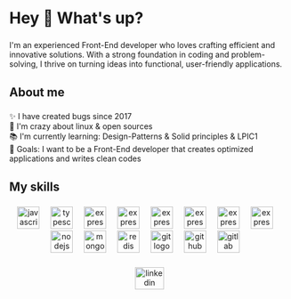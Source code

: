 

<h1 align="left">Hey 👋 What's up?</h1>

###

<p align="left">I'm an experienced Front-End developer who loves crafting efficient and innovative solutions. With a strong foundation in coding and problem-solving, I thrive on turning ideas into functional, user-friendly applications.</p>

###

<h2 align="left">About me</h2>

###



###

<p align="left" min-width="50">✨ I have created bugs since 2017<br>🐧 I'm crazy about linux & open sources<br>📚 I'm currently learning: Design-Patterns & Solid principles & LPIC1 <br>🎯 Goals: I want to be a Front-End developer that creates optimized applications and writes clean codes <br</p>

###

<h2 align="left">My skills</h2>

###

<div align="center">
  <img src="https://cdn.jsdelivr.net/gh/devicons/devicon/icons/javascript/javascript-original.svg" height="40" alt="javascript logo"  />
  <img width="12" />
  <img src="https://cdn.jsdelivr.net/gh/devicons/devicon/icons/typescript/typescript-original.svg" height="40" alt="typescript logo"  />
  <img width="12" />
    <img src="https://cdn.jsdelivr.net/gh/devicons/devicon/icons/react/react-original.svg" height="40" alt="express logo"  />
    <img width="12" />
    <img src="https://cdn.jsdelivr.net/gh/devicons/devicon/icons/nextjs/nextjs-original.svg" height="40" alt="express logo"  />
      <img width="12" />
      <img src="https://cdn.jsdelivr.net/gh/devicons/devicon/icons/webpack/webpack-original.svg" height="40" alt="express logo"  />
      <img width="12" />
        <img src="https://cdn.jsdelivr.net/gh/devicons/devicon/icons/tailwindcss/tailwindcss-original.svg" height="40" alt="express logo"  />
    <img width="12" />
          <img src="https://cdn.jsdelivr.net/gh/devicons/devicon/icons/linux/linux-original.svg" height="40" alt="express logo"  />
    <img width="12" />
  <img src="https://cdn.jsdelivr.net/gh/devicons/devicon/icons/express/express-original.svg" height="40" alt="express logo"  />
  <img width="12" />
  <img src="https://cdn.jsdelivr.net/gh/devicons/devicon/icons/nodejs/nodejs-original.svg" height="40" alt="nodejs logo"  />
  <img width="12" />
  <img src="https://cdn.jsdelivr.net/gh/devicons/devicon/icons/mongodb/mongodb-original.svg" height="40" alt="mongodb logo"  />
  <img width="12" />
  <img src="https://cdn.jsdelivr.net/gh/devicons/devicon/icons/redis/redis-original.svg" height="40" alt="redis logo"  />
  <img width="12" />
  <img src="https://cdn.jsdelivr.net/gh/devicons/devicon/icons/git/git-original.svg" height="40" alt="git logo"  />
  <img width="12" />
  <img src="https://cdn.jsdelivr.net/gh/devicons/devicon/icons/github/github-original.svg" height="40" alt="github logo"  />
  <img width="12" />
  <img src="https://cdn.jsdelivr.net/gh/devicons/devicon/icons/gitlab/gitlab-original.svg" height="40" alt="gitlab logo"  />
  <img width="12" />
</div>

###


###

<div align="center">
  <a href="https://www.linkedin.com/in/m-hossein-bagheri/" target="_blank">
    <img src="https://raw.githubusercontent.com/maurodesouza/profile-readme-generator/master/src/assets/icons/social/linkedin/default.svg" width="52" height="40" alt="linkedin logo"  />
  </a>

</div>

###

